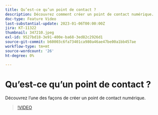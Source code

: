 ```yaml
---
title: Qu’est-ce qu’un point de contact ?
description: Découvrez comment créer un point de contact numérique.
doc-type: Feature Video
last-substantial-update: 2023-01-06T00:00:00Z
jira: KT-11322
thumbnail: 347210.jpeg
exl-id: 9527bd18-3e91-400e-ba68-3ed82c2926d1
source-git-commit: b60003c6fa73401ca980a46ae47be00a1bb457ae
workflow-type: tm+mt
source-wordcount: '26'
ht-degree: 0%

---
```


# Qu’est-ce qu’un point de contact ?

Découvrez l’une des façons de créer un point de contact numérique.

>[!VIDEO](https://video.tv.adobe.com/v/347210/?quality=12&learn=on)
